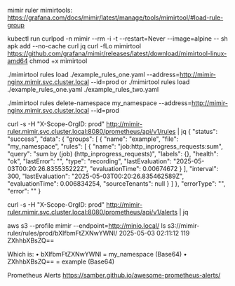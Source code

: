mimir ruler mimirtools:
https://grafana.com/docs/mimir/latest/manage/tools/mimirtool/#load-rule-group

kubectl run curlpod -n mimir --rm -i -t --restart=Never --image=alpine -- sh
apk add --no-cache curl jq
curl -fLo mimirtool https://github.com/grafana/mimir/releases/latest/download/mimirtool-linux-amd64
chmod +x mimirtool

./mimirtool rules load ./example_rules_one.yaml --address=http://mimir-nginx.mimir.svc.cluster.local --id=prod
or 
./mimirtool rules load ./example_rules_one.yaml ./example_rules_two.yaml

./mimirtool rules delete-namespace my_namespace --address=http://mimir-nginx.mimir.svc.cluster.local --id=prod

curl -s -H "X-Scope-OrgID: prod" http://mimir-ruler.mimir.svc.cluster.local:8080/prometheus/api/v1/rules | jq
{
  "status": "success",
  "data": {
    "groups": [
      {
        "name": "example",
        "file": "my_namespace",
        "rules": [
          {
            "name": "job:http_inprogress_requests:sum",
            "query": "sum by (job) (http_inprogress_requests)",
            "labels": {},
            "health": "ok",
            "lastError": "",
            "type": "recording",
            "lastEvaluation": "2025-05-03T00:20:26.835535222Z",
            "evaluationTime": 0.00674672
          }
        ],
        "interval": 300,
        "lastEvaluation": "2025-05-03T00:20:26.835462589Z",
        "evaluationTime": 0.006834254,
        "sourceTenants": null
      }
    ]
  },
  "errorType": "",
  "error": ""
}

curl -s -H "X-Scope-OrgID: prod" http://mimir-ruler.mimir.svc.cluster.local:8080/prometheus/api/v1/alerts | jq


aws s3 --profile mimir --endpoint=http://minio.local/ ls s3://mimir-ruler/rules/prod/bXlfbmFtZXNwYWNl/
2025-05-03 02:11:12        119 ZXhhbXBsZQ==

Which is:
    • bXlfbmFtZXNwYWNl = my_namespace (Base64)
    • ZXhhbXBsZQ== = example (Base64)


Prometheus Alerts
https://samber.github.io/awesome-prometheus-alerts/
